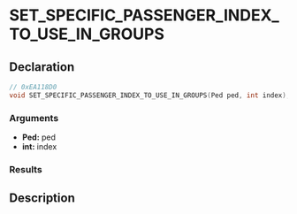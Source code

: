 # SET_SPECIFIC_PASSENGER_INDEX_TO_USE_IN_GROUPS

## Declaration
```cpp
// 0xEA118D0
void SET_SPECIFIC_PASSENGER_INDEX_TO_USE_IN_GROUPS(Ped ped, int index);
```

### Arguments
- **Ped:** ped
- **int:** index

### Results

## Description
